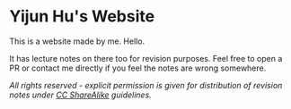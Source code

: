 # Yijun Hu's Website

This is a website made by me. Hello. 

It has lecture notes on there too for revision purposes. Feel free to open a PR or contact me directly if you feel the notes are wrong somewhere. 

*All rights reserved - explicit permission is given for distribution of revision notes under [CC ShareAlike](https://creativecommons.org/licenses/by-sa/4.0/) guidelines.*
